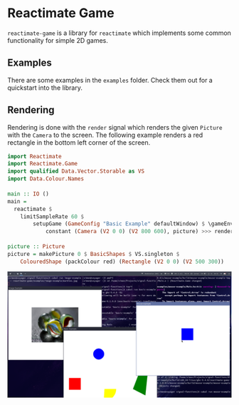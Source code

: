# Reactimate Game

`reactimate-game` is a library for `reactimate` which implements some common functionality for simple 2D games.

## Examples

There are some examples in the `examples` folder. Check them out for a quickstart into the library.

## Rendering

Rendering is done with the `render` signal which renders the given `Picture` with the `Camera` to the screen. The following example renders a red rectangle in the bottom left corner of the screen.
```haskell
import Reactimate
import Reactimate.Game
import qualified Data.Vector.Storable as VS
import Data.Colour.Names

main :: IO ()
main =
  reactimate $
  	limitSampleRate 60 $
	    setupGame (GameConfig "Basic Example" defaultWindow) $ \gameEnv ->
	        constant (Camera (V2 0 0) (V2 800 600), picture) >>> render gameEnv >>> constant Nothing

picture :: Picture
picture = makePicture 0 $ BasicShapes $ VS.singleton $
	ColouredShape (packColour red) (Rectangle (V2 0 0) (V2 500 300))
```

![reactimate-game examples](screenshot.png)
